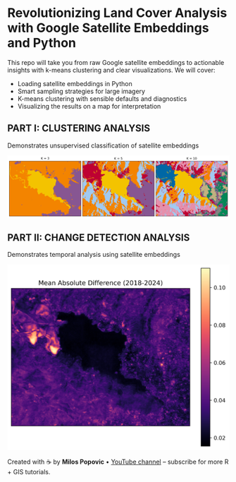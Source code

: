 # Revolutionizing Land Cover Analysis with Google Satellite Embeddings and Python

This repo will take you from raw Google satellite embeddings to actionable insights with k-means clustering and clear visualizations. We will cover:

- Loading satellite embeddings in Python
- Smart sampling strategies for large imagery
- K-means clustering with sensible defaults and diagnostics
- Visualizing the results on a map for interpretation

## PART I: CLUSTERING ANALYSIS

Demonstrates unsupervised classification of satellite embeddings

![alt text](https://github.com/milos-agathon/google-satellite-embeddings-python/blob/main/clusters_panel.png?raw=true)

## PART II: CHANGE DETECTION ANALYSIS

Demonstrates temporal analysis using satellite embeddings

![alt text](https://github.com/milos-agathon/google-satellite-embeddings-python/blob/main/mean_absolute_difference.png?raw=true)

Created with ☕ by **Milos Popovic** • [YouTube channel](https://www.youtube.com/@milos-makes-maps) – subscribe for more R + GIS tutorials.

